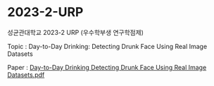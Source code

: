 # 2023-2-URP
성균관대학교 2023-2 URP (우수학부생 연구학점제)

Topic : Day-to-Day Drinking: Detecting Drunk Face Using Real Image Datasets

Paper : [Day-to-Day Drinking Detecting Drunk Face Using Real Image Datasets.pdf]()


